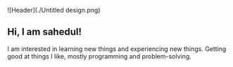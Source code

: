 ![Header](./Untitled design.png)
## Hi, I am sahedul! 

I am interested in learning new things and experiencing new things. Getting good at things I like, mostly programming and problem-solving.


